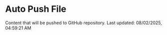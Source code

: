 # Auto Push File

Content that will be pushed to GitHub repository.
Last updated: 08/02/2025, 04:59:21 AM